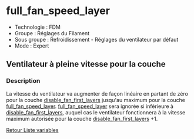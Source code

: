 # full_fan_speed_layer

* Technologie : FDM
* Groupe : Réglages du Filament
* Sous groupe : Refroidissement - Réglages du ventilateur par défaut
* Mode : Expert

## Ventilateur à pleine vitesse pour la couche

### Description

La vitesse du ventilateur va augmenter de façon linéaire en partant de zéro pour la couche [disable_fan_first_layers](disable_fan_first_layers.md) jusqu'au maximum pour la couche [full_fan_speed_layer](full_fan_speed_layer.md). [full_fan_speed_layer](full_fan_speed_layer.md) sera ignorée si inférieure à [disable_fan_first_layers](disable_fan_first_layers.md), auquel cas le ventilateur fonctionnera à la vitesse maximum autorisée pour la couche [disable_fan_first_layers](disable_fan_first_layers.md) +1. 

[Retour Liste variables](variable_list.md)